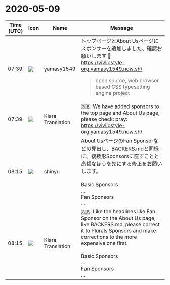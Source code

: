 # 2020-05-09

|Time (UTC)|Icon|Name|Message|
|---|---|---|---|
|07:39|![](https://secure.gravatar.com/avatar/b2dffef7ce30f6f8f399f2a172229711.jpg?s=72&d=https%3A%2F%2Fa.slack-edge.com%2Fdf10d%2Fimg%2Favatars%2Fava_0012-72.png)|yamasy1549|トップページとAbout Usページにスポンサーを追加しました、確認お願いします 🙏<br><https://vivliostyle-org.yamasy1549.now.sh/><br><blockquote>open source, web browser based CSS typesetting engine project</blockquote>|
|07:39|![](https://avatars.slack-edge.com/2019-08-21/732685848020_f3f20736795184660348_72.png)|Kiara Translation|🇬🇧: We have added sponsors to the top page and About Us page, please check: pray:<br><https://vivliostyle-org.yamasy1549.now.sh/>|
|08:15|![](https://avatars.slack-edge.com/2018-04-27/354445776386_e258f5ed5ba887b08668_72.jpg)|shinyu|About UsページのFan Sponsorなどの見出し、BACKERS.mdと同様に、複数形Sponsorsに直すことと高額なほうを先にする修正をお願いします。<br><br>Basic Sponsors<br>…<br>Fan Sponsors<br>…|
|08:15|![](https://avatars.slack-edge.com/2019-08-21/732685848020_f3f20736795184660348_72.png)|Kiara Translation|🇬🇧: Like the headlines like Fan Sponsor on the About Us page, like BACKERS.md, please correct it to Plurals Sponsors and make corrections to the more expensive one first.<br><br>Basic Sponsors<br>…<br>Fan Sponsors<br>…|
